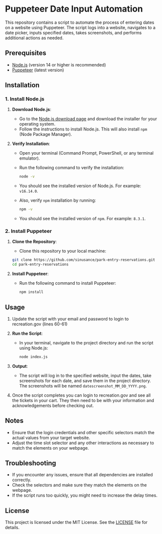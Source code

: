 # Puppeteer Date Input Automation

This repository contains a script to automate the process of entering dates on a website using Puppeteer. The script logs into a website, navigates to a date picker, inputs specified dates, takes screenshots, and performs additional actions as needed.

## Prerequisites

- [Node.js](https://nodejs.org/) (version 14 or higher is recommended)
- [Puppeteer](https://pptr.dev/) (latest version)

## Installation

### 1. Install Node.js

1. **Download Node.js**:
   - Go to the [Node.js download page](https://nodejs.org/) and download the installer for your operating system.
   - Follow the instructions to install Node.js. This will also install `npm` (Node Package Manager).

2. **Verify Installation**:
   - Open your terminal (Command Prompt, PowerShell, or any terminal emulator).
   - Run the following command to verify the installation:
     ```sh
     node -v
     ```
   - You should see the installed version of Node.js. For example: `v16.14.0`.

   - Also, verify `npm` installation by running:
     ```sh
     npm -v
     ```
   - You should see the installed version of `npm`. For example: `8.3.1`.

### 2. Install Puppeteer

1. **Clone the Repository**:
   - Clone this repository to your local machine:
   ```sh
   git clone https://github.com/sinusance/park-entry-reservations.git
   cd park-entry-reservations
   ```

2. **Install Puppeteer**:
   - Run the following command to install Puppeteer:
     ```sh
     npm install
     ```

## Usage

1. Update the script with your email and password to login to recreation.gov (lines 60-61)

2. **Run the Script**:
   - In your terminal, navigate to the project directory and run the script using Node.js:
     ```sh
     node index.js
     ```

3. **Output**:
   - The script will log in to the specified website, input the dates, take screenshots for each date, and save them in the project directory. The screenshots will be named `datescreenshot_MM_DD_YYYY.png`.

4. Once the script completes you can login to recreation.gov and see all the tickets in your cart. They then need to be with your information and acknowledgements before checking out.

## Notes

- Ensure that the login credentials and other specific selectors match the actual values from your target website.
- Adjust the time slot selector and any other interactions as necessary to match the elements on your webpage.

## Troubleshooting

- If you encounter any issues, ensure that all dependencies are installed correctly.
- Check the selectors and make sure they match the elements on the webpage.
- If the script runs too quickly, you might need to increase the delay times.

## License

This project is licensed under the MIT License. See the [LICENSE](LICENSE) file for details.
